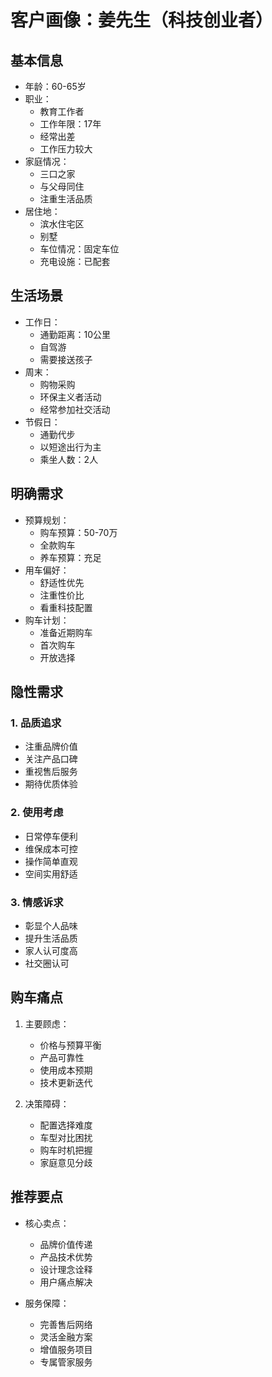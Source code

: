# 客户画像：姜先生（科技创业者）

## 基本信息
- 年龄：60-65岁
- 职业：
  - 教育工作者
  - 工作年限：17年
  - 经常出差
  - 工作压力较大
- 家庭情况：
  - 三口之家
  - 与父母同住
  - 注重生活品质
- 居住地：
  - 滨水住宅区
  - 别墅
  - 车位情况：固定车位
  - 充电设施：已配套

## 生活场景
- 工作日：
  - 通勤距离：10公里
  - 自驾游
  - 需要接送孩子
- 周末：
  - 购物采购
  - 环保主义者活动
  - 经常参加社交活动
- 节假日：
  - 通勤代步
  - 以短途出行为主
  - 乘坐人数：2人

## 明确需求
- 预算规划：
  - 购车预算：50-70万
  - 全款购车
  - 养车预算：充足
- 用车偏好：
  - 舒适性优先
  - 注重性价比
  - 看重科技配置
- 购车计划：
  - 准备近期购车
  - 首次购车
  - 开放选择

## 隐性需求
### 1. 品质追求
- 注重品牌价值
- 关注产品口碑
- 重视售后服务
- 期待优质体验

### 2. 使用考虑
- 日常停车便利
- 维保成本可控
- 操作简单直观
- 空间实用舒适

### 3. 情感诉求
- 彰显个人品味
- 提升生活品质
- 家人认可度高
- 社交圈认可

## 购车痛点
1. 主要顾虑：
   - 价格与预算平衡
   - 产品可靠性
   - 使用成本预期
   - 技术更新迭代

2. 决策障碍：
   - 配置选择难度
   - 车型对比困扰
   - 购车时机把握
   - 家庭意见分歧

## 推荐要点
- 核心卖点：
  - 品牌价值传递
  - 产品技术优势
  - 设计理念诠释
  - 用户痛点解决

- 服务保障：
  - 完善售后网络
  - 灵活金融方案
  - 增值服务项目
  - 专属管家服务